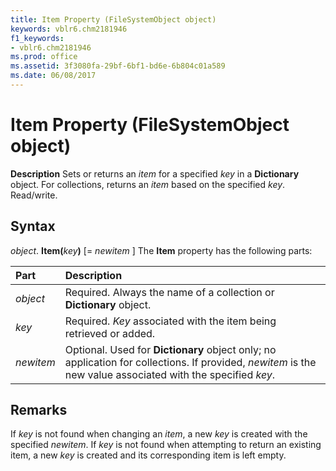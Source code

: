 ```yaml
---
title: Item Property (FileSystemObject object)
keywords: vblr6.chm2181946
f1_keywords:
- vblr6.chm2181946
ms.prod: office
ms.assetid: 3f3080fa-29bf-6bf1-bd6e-6b804c01a589
ms.date: 06/08/2017
---
```



# Item Property (FileSystemObject object)



 **Description**
Sets or returns an  _item_ for a specified _key_ in a **Dictionary** object. For collections, returns an _item_ based on the specified _key_. Read/write.

## Syntax

_object_. **Item(**_key_**)** [= _newitem_ ]
The  **Item** property has the following parts:


|Part|Description|
|:-----|:-----|
| _object_|Required. Always the name of a collection or  **Dictionary** object.|
| _key_|Required.  _Key_ associated with the item being retrieved or added.|
| _newitem_|Optional. Used for  **Dictionary** object only; no application for collections. If provided, _newitem_ is the new value associated with the specified _key_.|

## Remarks

If  _key_ is not found when changing an _item_, a new _key_ is created with the specified _newitem_. If _key_ is not found when attempting to return an existing item, a new _key_ is created and its corresponding item is left empty.

